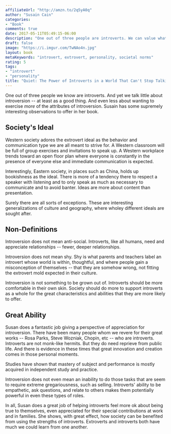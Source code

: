```yaml
---
affiliateUrl: "http://amzn.to/2q5yA0q"
author: "Susain Cain"
categories:
- "Book"
comments: true
date: 2017-05-11T05:49:15-06:00
description: "One out of three people are introverts. We can value what they offer better."
draft: false
image: "https://i.imgur.com/TwNAo4n.jpg"
layout: book
metaKeywords: "introvert, extrovert, personality, societal norms"
rating: 5
tags:
- "introvert"
- "personality"
title: "Quiet: The Power of Introverts in a World That Can't Stop Talking"
---
```


One out of three people we know are introverts.  And yet we talk little about introversion -- at least as a good thing.  And even less about wanting to exercise *more* of the attributes of introversion.  Susain has some supremely interesting observations to offer in her book.

<!--more-->

## Society's Ideal

Western society adores the extrovert ideal as the behavior and communication type we are all meant to strive for.  A Western classroom will be full of group exercises and invitations to speak up.  A Western workplace trends toward an open floor plan where everyone is constantly in the presence of everyone else and immediate communication is expected.

Interestingly, Eastern society, in places such as China, holds up bookishness as the ideal.  There is more of a tendency there to respect a speaker with listening and to only speak as much as necessary to communicate and to avoid banter.  Ideas are more about content than presentation.

Surely there are all sorts of exceptions.  These are interesting generalizations of culture and geography, where wholey different ideals are sought after.

## Non-Definitions

Introversion does not mean anti-social. Introverts, like all humans, need and appreciate relationships -- fewer, deeper relationships. 

Introversion does not mean shy.  Shy is what parents and teachers label an introvert whose world is within, thoughtful, and where people gain a misconception of themselves -- that they are somehow wrong, not fitting the extrovert mold expected in their culture.  

Introversion is not something to be grown out of.  Introverts should be more comfortable in their own skin.  Society should do more to support introverts as a whole for the great characteristics and abilities that they are more likely to offer.

## Great Ability

Susan does a fantastic job giving a perspective of appreciation for introversion.  There have been many people whom we revere for their great works -- Rosa Parks, Steve Wozniak, Chopin, etc -- who are introverts.  Introverts are not monk-like hermits.  But they do need reprieve from public life.  And there is evidence in these times that great innovation and creation comes in those personal moments.  

Studies have shown that mastery of subject and performance is mostly acquired in independent study and practice.

Introversion does not even mean an inability to do those tasks that are seem to require extreme gregariousness, such as selling.  Introverts' ability to be empathetic, ask questions, and relate to others makes them potentially powerful in even these types of roles.

In all, Susan does a great job of helping introverts feel more ok about being true to themselves, even appreciated for their special contributions at work and in families.  She shows, with great effect, how society can be benefited from using the strengths of introverts.  Extroverts and introverts both have much we could learn from one another.
